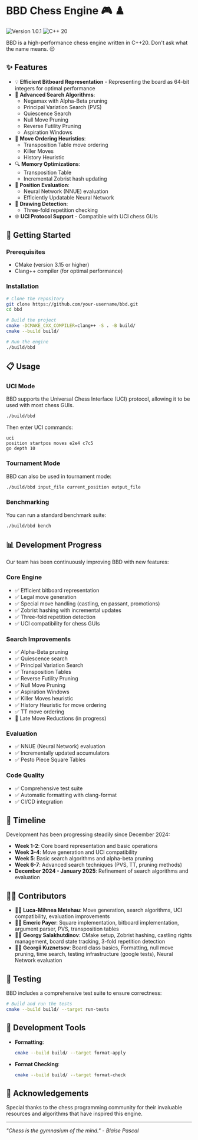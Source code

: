 # BBD Chess Engine 🎮 ♟️

<img src="https://img.shields.io/badge/version-1.0.1-blue" alt="Version 1.0.1">
<img src="https://img.shields.io/badge/C%2B%2B-20-brightgreen" alt="C++ 20">


BBD is a high-performance chess engine written in C++20. Don't ask what the name means. 😉

## ✨ Features

- 💡 **Efficient Bitboard Representation** - Representing the board as 64-bit integers for optimal performance
- 🧠 **Advanced Search Algorithms**:
  - Negamax with Alpha-Beta pruning
  - Principal Variation Search (PVS)
  - Quiescence Search
  - Null Move Pruning
  - Reverse Futility Pruning
  - Aspiration Windows
- 🔄 **Move Ordering Heuristics**:
  - Transposition Table move ordering
  - Killer Moves
  - History Heuristic
- 🔍 **Memory Optimizations**:
  - Transposition Table
  - Incremental Zobrist hash updating
- 🧪 **Position Evaluation**:
  - Neural Network (NNUE) evaluation
  - Efficiently Updatable Neural Network
- 🔁 **Drawing Detection**:
  - Three-fold repetition checking
- 🌐 **UCI Protocol Support** - Compatible with UCI chess GUIs

## 🚀 Getting Started

### Prerequisites

- CMake (version 3.15 or higher)
- Clang++ compiler (for optimal performance)

### Installation

```bash
# Clone the repository
git clone https://github.com/your-username/bbd.git
cd bbd

# Build the project
cmake -DCMAKE_CXX_COMPILER=clang++ -S . -B build/
cmake --build build/

# Run the engine
./build/bbd
```

## 📋 Usage

### UCI Mode

BBD supports the Universal Chess Interface (UCI) protocol, allowing it to be used with most chess GUIs.

```bash
./build/bbd
```

Then enter UCI commands:

```
uci
position startpos moves e2e4 c7c5
go depth 10
```

### Tournament Mode

BBD can also be used in tournament mode:

```bash
./build/bbd input_file current_position output_file
```

### Benchmarking

You can run a standard benchmark suite:

```bash
./build/bbd bench
```

## 📊 Development Progress

Our team has been continuously improving BBD with new features:

### Core Engine
- ✅ Efficient bitboard representation
- ✅ Legal move generation
- ✅ Special move handling (castling, en passant, promotions)
- ✅ Zobrist hashing with incremental updates
- ✅ Three-fold repetition detection
- ✅ UCI compatibility for chess GUIs

### Search Improvements
- ✅ Alpha-Beta pruning
- ✅ Quiescence search
- ✅ Principal Variation Search
- ✅ Transposition Tables
- ✅ Reverse Futility Pruning
- ✅ Null Move Pruning
- ✅ Aspiration Windows
- ✅ Killer Moves heuristic
- ✅ History Heuristic for move ordering
- ✅ TT move ordering
- 🔄 Late Move Reductions (in progress)

### Evaluation
- ✅ NNUE (Neural Network) evaluation
- ✅ Incrementally updated accumulators
- ✅ Pesto Piece Square Tables

### Code Quality
- ✅ Comprehensive test suite
- ✅ Automatic formatting with clang-format
- ✅ CI/CD integration

## 📜 Timeline

Development has been progressing steadily since December 2024:

- **Week 1-2**: Core board representation and basic operations
- **Week 3-4**: Move generation and UCI compatibility
- **Week 5**: Basic search algorithms and alpha-beta pruning
- **Week 6-7**: Advanced search techniques (PVS, TT, pruning methods)
- **December 2024 - January 2025**: Refinement of search algorithms and evaluation

## 👨‍💻 Contributors

- 🧑‍💻 **Luca-Mihnea Metehau**: Move generation, search algorithms, UCI compatibility, evaluation improvements
- 🧑‍💻 **Emeric Payer**: Square implementation, bitboard implementation, argument parser, PVS, transposition tables
- 🧑‍💻 **Georgy Salakhutdinov**: CMake setup, Zobrist hashing, castling rights management, board state tracking, 3-fold repetition detection
- 🧑‍💻 **Georgii Kuznetsov**: Board class basics, Formatting, null move pruning, time search, testing infrastructure (google tests), Neural Network evaluation

## 🧪 Testing

BBD includes a comprehensive test suite to ensure correctness:

```bash
# Build and run the tests
cmake --build build/ --target run-tests
```

## 🔧 Development Tools

- **Formatting**: 
  ```bash
  cmake --build build/ --target format-apply
  ```

- **Format Checking**:
  ```bash
  cmake --build build/ --target format-check
  ```

## 🙏 Acknowledgements

Special thanks to the chess programming community for their invaluable resources and algorithms that have inspired this engine.

---

*"Chess is the gymnasium of the mind." - Blaise Pascal*
